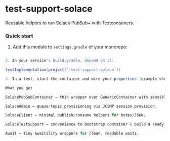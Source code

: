 # test-support-solace
Reusable helpers to run Solace PubSub+ with Testcontainers.


### Quick start
1. Add this module to `settings.gradle` of your monorepo:
```gradle include(':test-support-solace')

2. In your service's build.gradle, depend on it:

testImplementation(project(':test-support-solace'))

3. In a test, start the container and wire your properties (example shown in SolaceTestSupport).

What you get

SolacePubSubContainer – thin wrapper over GenericContainer with sensible defaults.

SolaceAdmin – queue/topic provisioning via JCSMP session.provision.

SolaceClient – minimal publish/consume helpers for bytes/JSON.

SolaceTestSupport – convenience to bootstrap container & build a ready JCSMP session.

Await – tiny Awaitility wrappers for clean, readable waits.